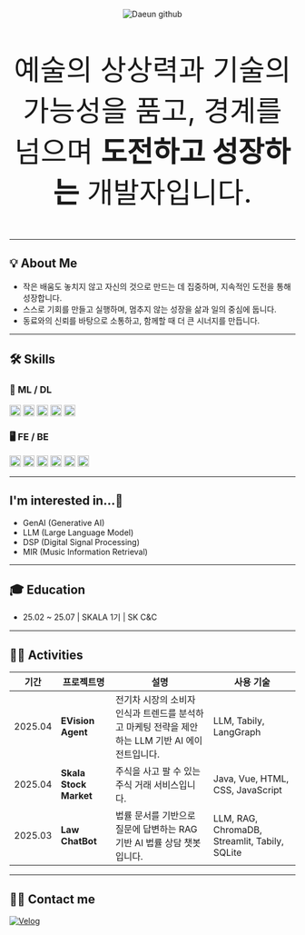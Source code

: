 <p align="center">
  <img
    src="https://capsule-render.vercel.app/api?type=venom&height=300&color=FFC0CB&text=Welcome%20%20&textBg=false&fontColor=707070&fontSize=40&fontAlignY=45&animation=fadeIn&desc=Daeun%20Kim&descAlignY=63&descSize=30&fontAlign=47&descAlign=56"
    alt="Daeun github"
  />
</p>

<p align="center" style="font-size:50px;">
예술의 상상력과 기술의 가능성을 품고, 경계를 넘으며 <strong>도전하고 성장하는</strong> 개발자입니다.
</p>

---

## 💡 About Me
- 작은 배움도 놓치지 않고 자신의 것으로 만드는 데 집중하며, 지속적인 도전을 통해 성장합니다.  
- 스스로 기회를 만들고 실행하며, 멈추지 않는 성장을 삶과 일의 중심에 둡니다.  
- 동료와의 신뢰를 바탕으로 소통하고, 함께할 때 더 큰 시너지를 만듭니다.  

---

## 🛠️ Skills
### 🧠 ML / DL

<p align="left">
  <!-- 🟠 Orange → 🔴 Red 계열 (연한 → 진한) -->
  <img src="https://img.shields.io/badge/scikit--learn-%23F7931E.svg?style=for-the-badge&logo=scikit-learn&logoColor=white" alt="scikit-learn" height="20">  
  <img src="https://img.shields.io/badge/TensorFlow-FF6F00?style=for-the-badge&logo=tensorflow&logoColor=white" alt="TensorFlow" height="20">  
  <img src="https://img.shields.io/badge/PyTorch-EE4C2C?style=for-the-badge&logo=pytorch&logoColor=white" alt="PyTorch" height="20">  
  <!-- 🔷 Blue 계열 (연한 → 진한) -->
  <img src="https://img.shields.io/badge/Python-3776AB?style=for-the-badge&logo=python&logoColor=white" alt="Python" height="20">  
  <img src="https://img.shields.io/badge/pandas-%23150458.svg?style=for-the-badge&logo=pandas&logoColor=white" alt="pandas" height="20">
</p>

### 🖥️ FE / BE

<p align="left">
  <!-- 🟢 Green 계열 (연한 → 진한) -->
  <img src="https://img.shields.io/badge/Vue.js-4FC08D?style=for-the-badge&logo=vuedotjs&logoColor=white" alt="Vue.js" height="20">  
  <img src="https://img.shields.io/badge/Spring%20Boot-6DB33F?style=for-the-badge&logo=springboot&logoColor=white" alt="Spring Boot" height="20">  
  <!-- 🔷 Blue 계열 (연한 → 진한) -->
  <img src="https://img.shields.io/badge/Java-007396?style=for-the-badge&logo=java&logoColor=white" alt="Java" height="20">  
  <img src="https://img.shields.io/badge/MariaDB-003545?style=for-the-badge&logo=mariadb&logoColor=white" alt="MariaDB" height="20">  
  <!-- ⚫️ Gray/Black 계열 -->
  <img src="https://img.shields.io/badge/GitHub-181717?style=for-the-badge&logo=github&logoColor=white" alt="GitHub" height="20">
    <!-- 🔴 Red 계열 -->
  <img src="https://img.shields.io/badge/Oracle-F80000?style=for-the-badge&logo=oracle&logoColor=white" alt="Oracle" height="20">  
</p>

---
## I'm interested in...💙
- GenAI (Generative AI)
- LLM (Large Language Model)
- DSP (Digital Signal Processing)
- MIR (Music Information Retrieval)

---
## 🎓 Education
- 25.02 ~ 25.07 | SKALA 1기 | SK C&C
---
## 👩‍💻 Activities

| 기간                | 프로젝트명                     | 설명                                                                 | 사용 기술                                         |
|---------------------|------------------------------|----------------------------------------------------------------------|--------------------------------------------------|
| 2025.04             | **EVision Agent**            | 전기차 시장의 소비자 인식과 트렌드를 분석하고 마케팅 전략을 제안하는 LLM 기반 AI 에이전트입니다. | LLM, Tabily, LangGraph                          |
| 2025.04             | **Skala Stock Market**       | 주식을 사고 팔 수 있는 주식 거래 서비스입니다.                              | Java, Vue, HTML, CSS, JavaScript                |
| 2025.03             | **Law ChatBot**              | 법률 문서를 기반으로 질문에 답변하는 RAG 기반 AI 법률 상담 챗봇입니다.       | LLM, RAG, ChromaDB, Streamlit, Tabily, SQLite   |

---
## 🧑‍💻 Contact me
<p align="left">
  <a href="https://velog.io/@ilikewhale/posts">
    <img src="https://img.shields.io/badge/Velog-20C997?style=for-the-badge&logo=velog&logoColor=white" alt="Velog">
  </a>
</p>
